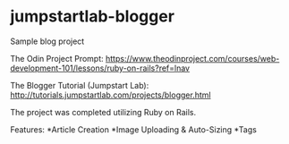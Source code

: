# jumpstartlab-blogger
Sample blog project


The Odin Project Prompt:
https://www.theodinproject.com/courses/web-development-101/lessons/ruby-on-rails?ref=lnav

The Blogger Tutorial (Jumpstart Lab):
http://tutorials.jumpstartlab.com/projects/blogger.html


The project was completed utilizing Ruby on Rails.

Features:
*Article Creation
*Image Uploading & Auto-Sizing
*Tags
